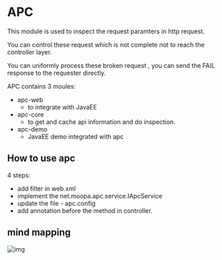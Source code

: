 APC
==

This module is used to inspect the request paramters in http request.

You can control these request which is not complete not to reach the controller layer.

You can uniformly process these broken request , you can send the FAIL response to the requester directly.

APC contains 3 moules:

* apc-web
    * to integrate with JavaEE
* apc-core
    * to get and cache api information and do inspection.
* apc-demo
    * JavaEE demo integrated with apc


How to use apc
---
4 steps:
* add filter in web.xml
* implement the net.moopa.apc.service.IApcService
* update the file - apc.config
* add annotation before the method in controller.


mind mapping
--
![img](http://114.215.83.57:3376/leeimgs/service/fetchimg?imgurl=C21F911B44A5CD23E6C1C09193258E634AA6D)